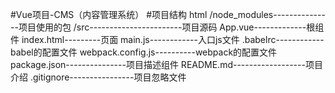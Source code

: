 #Vue项目-CMS（内容管理系统）
#项目结构
html
/node_modules---------------项目使用的包
/src-----------------------项目源码
        App.vue-------------根组件
        index.html---------页面
        main.js------------入口js文件
        .babelrc------------babel的配置文件
webpack.config.js----------webpack的配置文件
package.json---------------项目描述组件
README.md------------------项目介绍
.gitignore----------------项目忽略文件
